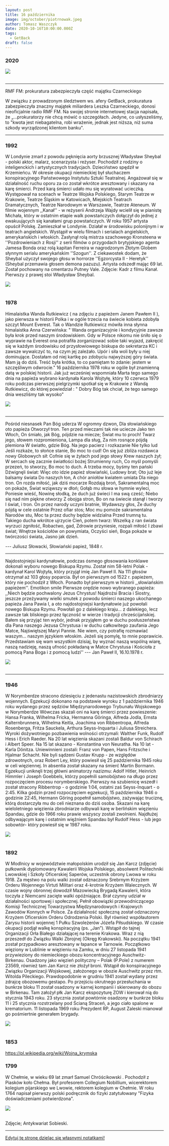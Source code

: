 ```yaml
---
layout: post
title: 16 października
image: img/october/piotrnowak.jpeg
author: Tomasz Waszczyk
date: 2020-10-16T10:00:00.000Z
tags:
  - GetBack
draft: false
---
```


### 2020

<img src="./img/october/piotrnowak.jpeg"><br><br>

---

RMF FM: prokuratura zabezpieczyła część majątku Czarneckiego

W związku z prowadzonym śledztwem ws. afery GetBack, prokuratura zabezpieczyła znaczny majątek miliardera Leszka Czarneckiego, donosi nieoficjalnie radio RMF FM.
Na swojej stronie internetowej stacja napisała, że „…prokuratorzy nie chcą mówić o szczegółach. Jedyne, co usłyszeliśmy, to "kwota jest niebagatelna, robi wrażenie, jednak jest niższa, niż suma szkody wyrządzonej klientom banku".

---

### 1992

W Londynie zmarł z powodu pęknięcia aorty brzusznej Władysław Sheybal - polski aktor, malarz, scenarzysta i reżyser. Pochodził z rodziny o inteligenckich i artystycznych tradycjach.  Dzieciństwo spędził w Krzemieńcu. W okresie okupacji niemieckiej był słuchaczem konspiracyjnego Państwowego Instytutu Sztuki Teatralnej. Angażował się w działalność ruchu oporu za co został wkrótce aresztowany i skazany na karę śmierci. Przed karą śmierci udało mu się wyratować ucieczką. Występował na scenach w Teatrze Wojska Polskiego, Starym Teatrze w Krakowie, Teatrze Śląskim w Katowicach, Miejskich Teatrach Dramatycznych,  Teatrze Narodowym w Warszawie, Teatrze Ateneum. W filmie wojennym ,,Kanał'' - w reżyserii Andrzeja Wajdy wcielił się w pianistę Michała, który w ostatnim etapie walk powstańczych dołączył do jednej z ewakuujących się kanałami grup powstańczych. W roku 1957 artysta opuścił Polskę.  Zamieszkał w Londynie. Działał w środowisku polonijnym i w teatrach angielskich. Wystąpił w wielu filmach i serialach angielskich, amerykańskich i włoskich. Zasłynął rolą mistrza szachowego Kronsteena w ''Pozdrowieniach z Rosji'' z serii filmów o przygodach brytyjskiego agenta Jamesa Bonda oraz rolą kapitan  Ferreira w nagrodzonym Złotym Globem słynnym serialu amerykańskim ''Szogun''. Z ciekawostek dodam, że Sheybal użyczył swojego głosu w horrorze ''Egzorcysta II - Heretyk'' (Sheybal przemawia głosem demona pazuzu). Artysta odszedł mając 69 lat. Został pochowany na cmentarzu Putney Vale. 
Zdjęcie: Kadr z filmu Kanał. Pierwszy z prawej stoi Władysław Sheybal.

<img src="./img/october/shelbal.jpg"/><br><br>

### 1978

Himalaistka Wanda Rutkiewicz ( na zdjęciu z papieżem Janem Pawłem II ), jako pierwsza w historii Polka i w ogóle trzecia na świecie kobieta zdobyła szczyt Mount Everest.
Tak o Wandzie Rutkiewicz mówiła inna słynna himalaistka Anna Czerwińska:
" Wanda organizacyjnie i kondycyjnie zawsze była krok przed naszym środowiskiem. Gdy w Polsce nikomu nie śniło się o wyprawie na Everest ona potrafiła zorganizować sobie taki wyjazd, zakręcić się w każdym środowisku od przysłowiowego biskupa do sekretarza KC i zawsze wywalczyć to, na czym jej zależało. Upór i siła woli były u niej dominujące. Dostałam od niej kartkę po zdobyciu najwyższej góry świata. Mam ją do dziś. Treść była krótka, to co pamiętam to zdanie: jestem w szczęśliwym odwrocie."
16 października 1978 roku w ogóle był znamienną datą w polskiej historii. Jak już wcześniej wspomniała Marta tego samego dnia na papieża wybrano kardynała Karola Wojtyłę, który 10 czerwca 1979 roku podczas pierwszej pielgrzymki spotkał się w Krakowie z Wandą Rutkiewicz, do której powiedział :
" Dobry Bóg tak chciał, że tego samego dnia weszliśmy tak wysoko"

<img src="./img/october/rutkiewicz.jpg"/><br><br>

---

Pośród niesnasek Pan Bóg uderza 
W ogromny dzwon, 
Dla słowiańskiego oto papieża 
Otworzył tron. 
Ten przed mieczami tak nie uciecze 
Jako ten Włoch, 
On śmiało, jak Bóg, pójdzie na miecze; 
Świat mu to proch! 
Twarz jego, słowem rozpromieniona, 
Lampa dla sług, 
Za nim rosnące pójdą plemiona 
W światło, gdzie Bóg. 
Na jego pacierz i rozkazanie 
Nie tylko lud 
Jeśli rozkaże, to słońce stanie, 
Bo moc to cud! 
On się już zbliża rozdawca nowy 
Globowych sił: 
Cofnie się w żyłach pod jego słowy 
Krew naszych żył; 
W sercach się zacznie światłości bożej 
Strumienny ruch, 
Co myśl pomyśli przezeń, to stworzy, 
Bo moc to duch. 
A trzeba mocy, byśmy ten pański 
Dźwignęli świat: 
Więc oto idzie papież słowiański, 
Ludowy brat; 
Oto już leje balsamy świata 
Do naszych łon, 
A chór aniołów kwiatem umiata 
Dla niego tron. 
On rozda miłość, jak dziś mocarze 
Rozdają broń, 
Sakramentalną moc on pokaże, 
Świat wziąwszy w dłoń; 
Gołąb mu słowa w hymnie wyleci, 
Poniesie wieść, 
Nowinę słodką, że duch już świeci 
I ma swą cześć; 
Niebo się nad nim piękne otworzy 
Z obojga stron, 
Bo on na świecie stanął i tworzy 
I świat, i tron. 
On przez narody uczyni bratnie, 
Wydawszy głos, 
Że duchy pójdą w cele ostatnie 
Przez ofiar stos; 
Moc mu pomoże sakramentalna 
Narodów stu, 
Moc ta przez duchy będzie widzialna 
Przed trumną tu. 
Takiego ducha wkrótce ujrzycie 
Cień, potem twarz: 
Wszelką z ran świata wyrzuci zgniłość, 
Robactwo, gad, 
Zdrowie przyniesie, rozpali miłość 
I zbawi świat; 
Wnętrze kościołów on powymiata, 
Oczyści sień, 
Boga pokaże w twórczości świata, 
Jasno jak dzień.

--- Juliusz Słowacki, Słowiański papież, 1848 r.

---

Najdostojniejsi kardynałowie, podczas ósmego głosowania konklawe dokonali wyboru nowego Biskupa Rzymu. Został nim 58-letni Polak - kardynał Karol Wojtyła, który przyjął imię Jan Paweł II. Na 111 głosów otrzymał aż 103 głosy poparcia.
Był on pierwszym od 1522 r. papieżem, który nie pochodził z Włoch. Ponadto był pierwszym w historii ,,słowiańskim papieżem''. Emotikon smile
Pierwsze orędzie nowo wybranego papieża:
,,Niech będzie pochwalony Jezus Chrystus!
Najdrożsi Bracia i Siostry,
jeszcze przeżywamy wielki smutek z powodu śmierci naszego ukochanego papieża Jana Pawia I, a oto najdostojniejsi kardynałowie już powołali nowego Biskupa Rzymu.
Powołali go z dalekiego kraju... z dalekiego, lecz zawsze tak bliskiego przez łączność w wierze i tradycji chrześcijańskiej. Bałem się przyjąć ten wybór, jednak przyjąłem go w duchu posłuszeństwa dla Pana naszego Jezusa Chrystusa i w duchu całkowitego zaufania Jego Matce, Najświętszej Maryi Pannie.
Nie wiem, czy potrafię rozmawiać waszym... naszym językiem włoskim. Jeżeli się pomylę, to mnie poprawicie. Przedstawiam się wam wszystkim dzisiaj, by wyznać naszą wspólną wiarę, naszą nadzieję, naszą ufność pokładaną w Matce Chrystusa i Kościoła z pomocą Pana Boga i z pomocą ludzi''
--- Jan Paweł II, 16.10.1978 r.

<img src="./img/october/jp2.jpg"/><br><br>

---

### 1946

W Norymberdze stracono dziesięciu z jedenastu nazistowskich zbrodniarzy wojennych. Egzekucji dokonano na podstawie wyroku z 1 października 1946 roku wydanego przez sędziów Międzynarodowego Trybunału Wojskowego w Norymberdze Wówczas skazali oni na karę śmierci przez powieszenie: Hansa Franka, Wilhelma Fricka, Hermanna Göringa, Alfreda Jodla, Ernsta Kalternbrunnera, Wilhelma Keitla, Joachima von Ribbentropa, Alfreda Rosenberga, Fritza Sauckela, Arthura Seyss-Inquarta i Juliusa Streichera. Wyroki dożywotniego pozbawienia wolności otrzymali: Walther Funk, Rudolf Hess i Erich Raeder. Na 20 lat więzienia skazani zostali Baldur von Schirach i Albert Speer. Na 15 lat skazano - Konstantina von Neuratha. Na 10 lat - Karla Dönitza. Uniewinnieni zostali: Franz von Papen, Hans Fritzsche i Hjalmar Schacht. Nie byli sądzeni Gustav Krupp - ze względów zdrowotnych, oraz Robert Ley, który powiesił się 25 października 1945 roku w celi więziennej. In absentia został skazany na śmierć Martin Bormann. Egzekucji uniknęli trzej główni animatorzy nazizmu: Adolf Hitler, Heinrich Himmler i Joseph Goebbels, którzy popełnili samobójstwo na długo przez rozpoczęciem procesu norymberskiego. Pierwszy na szubienicę wszedł i został stracony Ribbentrop - o godzinie 1:04, ostatni zaś Seyss-Inquart - o 2:45. Kilka godzin przed rozpoczęciem egzekucji, 15 października 1946 o godzinie 22:45, Hermann Göring popełnił samobójstwo, zażywając truciznę, którą dostarczyła mu do celi nieznana do dziś osoba. Skazani na karę wieloletniego więzienia zbrodniarze odbywali karę w berlińskim więzieniu Spandau, gdzie do 1966 roku prawie wszyscy zostali zwolnieni. Najdłużej odbywającym karę i ostatnim więźniem Spandau był Rudolf Hess - lub jego sobowtór- który powiesił się w 1987 roku.

<img src="./img/october/norymberga.jpg"/><br><br>

### 1892

W Modlnicy w województwie małopolskim urodził się Jan Karcz (zdjęcie) pułkownik dyplomowany Kawalerii Wojska Polskiego, absolwent Politechniki Lwowskiej i Szkoły Oficerskiej Saperów, uczestnik obrony Lwowa w roku 1918. Za męstwo na polu walki został odznaczony Srebrnym Krzyżem Orderu Wojennego Virtuti Militari oraz 4-krotnie Krzyżem Walecznych.
W czasie wojny obronnej dowodził Mazowiecką Brygadą Kawalerii, która toczyła z Niemcami zacięte walki opóźniające.
Brał czynny udział w działalności sportowej i społecznej. Pełnił obowiązki przewodniczącego Komisji Technicznej Towarzystwa Międzynarodowych i Krajowych Zawodów Konnych w Polsce. Za działalność społeczną został odznaczony Krzyżem Oficerskim Orderu Odrodzenia Polski. Był również współautorem Zarysu historii wojennej 1 Pułku Szwoleżerów Józefa Piłsudskiego.
W czasie okupacji podjął walkę konspiracyjną (ps. „Jan”). Wstąpił do tajnej Organizacji Orła Białego działającej na terenie Krakowa. Wraz z nią przeszedł do Związku Walki Zbrojnej (Okręg Krakowski). Na początku 1941 został przypadkowo aresztowany w łapance w Tarnowie. Początkowo więziony w Lublinie w więzieniu na Zamku, w dniu 27 listopada 1941 przywieziony do niemieckiego obozu koncentracyjnego Auschwitz-Birkenau.
Osadzony jako więzień polityczny – Polak (P.Pole) z numerem 23569, również tam Jan Karcz nie złożył broni. Wstąpił do konspiracyjnego Związku Organizacji Wojskowej, założonego w obozie Auschwitz przez rtm. Witolda Pileckiego. Prawdopodobnie w grudniu 1941 został wydany przez zdrajcę obozowemu gestapo. Po przejściu okrutnego przesłuchania w bunkrze bloku 11 został osadzony w karnej kompanii i skierowany do obozu w Birkenau. Tam założył płk Jan Karcz ekspozyturę ZOW i kierował nią do stycznia 1943 roku. 23 stycznia został powtórnie osadzony w bunkrze bloku 11 i 25 stycznia rozstrzelany pod Ścianą Straceń, a jego ciało spalone w krematorium.
11 listopada 1969 roku Prezydent RP, August Zaleski mianował go pośmiertnie generałem brygady.

<img src="./img/october/karcz.jpg"/><br><br>

### 1853

https://pl.wikipedia.org/wiki/Wojna_krymska

### 1799

W Chełmie, w wieku 69 lat zmarł Samuel Chróścikowski .
Pochodził z Piasków koło Chełma. Był profesorem Collegium Nobillium, wicerektorem kolegium pijarskiego we Lwowie, rektorem kolegium w Chełmie. W roku 1764 napisał pierwszy polski podręcznik do fizyki zatytułowany "Fizyka doświadczeniami potwierdzona".

<img src="./img/october/samuel.jpg"><br><br>

Zdjęcie; Antykwariat Sobieski.

---

<a href="https://github.com/TomaszWaszczyk/historia.waszczyk.com/edit/master/src/content/october-16.md" target="_blank">Edytuj tę stronę dzieląc się własnymi notatkami!</a>
